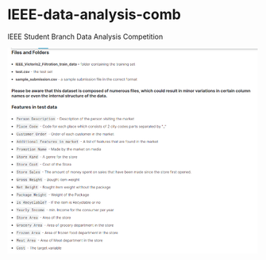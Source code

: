 # IEEE-data-analysis-comb
IEEE Student Branch Data Analysis Competition

![](https://github.com/dazmashaly/IEEE-data-analysis-comb/blob/main/IEEE_Victoris2_Filtration_train_data/data_disc.PNG)
